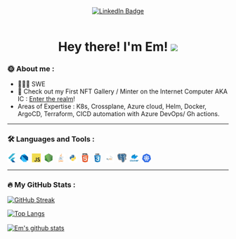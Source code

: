 <div id="header" align="center">
  <div id="badges">
<a href="https://www.linkedin.com/in/ameni-louhichi/">
  <img src="https://img.shields.io/badge/LinkedIn-blue?style=for-the-badge&logo=linkedin&logoColor=white" alt="LinkedIn Badge"/>
</a>
</div>
  
  <img src="https://komarev.com/ghpvc/?username=emenylouu&style=flat-square&color=blue" alt=""/>

  
  <h1>
  Hey there! I'm Em!
  <img src="https://media.giphy.com/media/hvRJCLFzcasrR4ia7z/giphy.gif" width="30px"/>
</h1>
  </div>
  
  ### 🌞  About me :

- 👩🏻‍💻 SWE
- 🦇 Check out my First NFT Gallery / Minter on the Internet Computer AKA IC : [Enter the realm]( https://hfbcr-daaaa-aaaai-qieta-cai.raw.ic0.app/)!
-  Areas of Expertise : K8s, Crossplane, Azure cloud, Helm, Docker, ArgoCD, Terraform, CICD automation with Azure DevOps/ Gh actions.


---

### :hammer_and_wrench: Languages and Tools :

  <img src="https://github.com/devicons/devicon/blob/master/icons/flutter/flutter-original.svg" title="Flutter" alt="Flutter" width="20" height="20"/>&nbsp;
<img height="20" src="https://raw.githubusercontent.com/github/explore/80688e429a7d4ef2fca1e82350fe8e3517d3494d/topics/dart/dart.png" width="20" height="20">&nbsp;
<img  src="https://raw.githubusercontent.com/github/explore/80688e429a7d4ef2fca1e82350fe8e3517d3494d/topics/javascript/javascript.png" width="20" height="20">&nbsp;
<img  src="https://raw.githubusercontent.com/github/explore/80688e429a7d4ef2fca1e82350fe8e3517d3494d/topics/nodejs/nodejs.png" width="20" height="20">&nbsp;
<img src="https://raw.githubusercontent.com/github/explore/80688e429a7d4ef2fca1e82350fe8e3517d3494d/topics/java/java.png" width="20" height="20">&nbsp;
<img src="https://raw.githubusercontent.com/github/explore/80688e429a7d4ef2fca1e82350fe8e3517d3494d/topics/python/python.png" width="20" height="20">&nbsp;
<img  src="https://raw.githubusercontent.com/github/explore/80688e429a7d4ef2fca1e82350fe8e3517d3494d/topics/html/html.png" width="20" height="20">&nbsp;
<img  src="https://raw.githubusercontent.com/github/explore/80688e429a7d4ef2fca1e82350fe8e3517d3494d/topics/css/css.png" width="20" height="20">&nbsp;
<img  src="https://raw.githubusercontent.com/github/explore/80688e429a7d4ef2fca1e82350fe8e3517d3494d/topics/mysql/mysql.png" width="20" height="20">&nbsp;
<img  src="https://raw.githubusercontent.com/github/explore/80688e429a7d4ef2fca1e82350fe8e3517d3494d/topics/postgresql/postgresql.png" width="20" height="20">&nbsp;
<img  src="https://raw.githubusercontent.com/github/explore/80688e429a7d4ef2fca1e82350fe8e3517d3494d/topics/docker/docker.png" width="20" height="20">&nbsp;
<img src="https://raw.githubusercontent.com/github/explore/80688e429a7d4ef2fca1e82350fe8e3517d3494d/topics/kubernetes/kubernetes.png" width="20" height="20">&nbsp;   

---

### :fire: My GitHub Stats :

[![GitHub Streak](https://github-readme-streak-stats.herokuapp.com?user=emenylouu&theme=radical)](https://git.io/streak-stats)&nbsp;

[![Top Langs](https://github-readme-stats.vercel.app/api/top-langs/?username=emenylouu&layout=compact&theme=radical)](https://github.com/anuraghazra/github-readme-stats)&nbsp;

<a href="https://github.com/emenylouu">
 <img align="center" src="https://github-readme-stats.vercel.app/api?username=emenylouu&show_icons=true&theme=radical&line_height=27" alt="Em's github stats"/>
</a>





